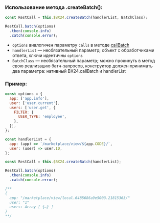 ### Использование метода .createBatch():
```js
const RestCall = this.$BX24.createBatch(handlerList, BatchClass);

RestCall.batch(options)
  .then(console.info)
  .catch(console.error);
```

* `options` аналогичен параметру `calls` в методе [callBatch](https://dev.1c-bitrix.ru/rest_help/js_library/rest/callBatch.php)
* `handlerList` — необязательный параметр; объект с обработчиками ответа, ключи идентичны `options`
* `BatchClass` — необязательный параметр; можно прокинуть в метод свою реализацию батч-запросов, конструктор должен принимать два параметра: нативный BX24.callBatch и handlerList

### Пример:
```js
const options = {
  app: ['app.info'],
  user: ['user.current'],
  users: ['user.get', {
    FILTER: {
      USER_TYPE: 'employee',
    },
  }],
};

const handlerList = {
  app: (app) => `/marketplace/view/${app.CODE}/`,
  user: (user) => user.ID,
};

const RestCall = this.$BX24.createBatch(handlerList);

RestCall.batch(options)
  .then(console.info)
  .catch(console.error);

/**
{
  app: "/marketplace/view/local.6485686a9e5003.21815363/"
  user: "1"
  users: Array [ {…} ]
}
**/
```
